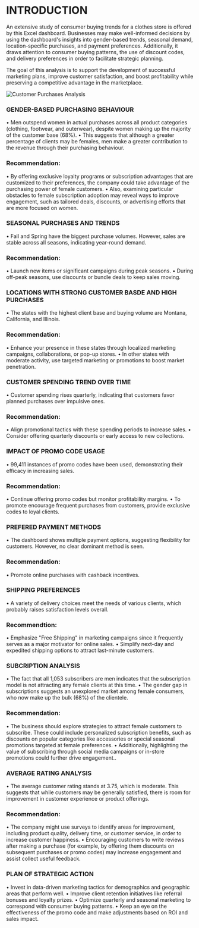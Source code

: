 # INTRODUCTION
An extensive study of consumer buying trends for a clothes store is offered by this Excel dashboard. 
Businesses may make well-informed decisions by using the dashboard's insights into gender-based trends, seasonal demand, location-specific purchases, and payment preferences.
Additionally, it draws attention to consumer buying patterns, the use of discount codes, and delivery preferences in order to facilitate strategic planning.  

The goal of this analysis is to support the development of successful marketing plans, improve customer satisfaction, and boost profitability while preserving a competitive advantage in the marketplace.


![Customer Purchases Analysis](https://github.com/user-attachments/assets/7df1b3f9-3bdf-499e-929a-f44b2ce6e97c)

### GENDER-BASED PURCHASING BEHAVIOUR
• Men outspend women in actual purchases across all product categories (clothing, footwear, and outerwear), despite women making up the majority of the customer base (68%). 
• This suggests that although a greater percentage of clients may be females, men make a greater contribution to the revenue through their purchasing behaviour.

### Recommendation:
• By offering exclusive loyalty programs or subscription advantages that are customized to their preferences, the company could take advantage of the purchasing power of female customers. 
• Also, examining particular obstacles to female subscription adoption may reveal ways to improve engagement, such as tailored deals, discounts, or advertising efforts that are more focused on women.


### SEASONAL PURCHASES AND TRENDS
• Fall and Spring have the biggest purchase volumes. However, sales are stable across all seasons, indicating year-round demand.

### Recommendation: 
• Launch new items or significant campaigns during peak seasons. 
• During off-peak seasons, use discounts or bundle deals to keep sales moving.


### LOCATIONS WITH STRONG CUSTOMER BASDE AND HIGH PURCHASES
• The states with the highest client base and buying volume are Montana, California, and Illinois.

### Recommendation: 
• Enhance your presence in these states through localized marketing campaigns, collaborations, or pop-up stores. 
• In other states with moderate activity, use targeted marketing or promotions to boost market penetration.


### CUSTOMER SPENDING TREND OVER TIME
• Customer spending rises quarterly, indicating that customers favor planned purchases over impulsive ones.

### Recommendation:
• Align promotional tactics with these spending periods to increase sales. 
• Consider offering quarterly discounts or early access to new collections.


### IMPACT OF PROMO CODE USAGE
• 99,411 instances of promo codes have been used, demonstrating their efficacy in increasing sales.

### Recommendation:
• Continue offering promo codes but monitor profitability margins.
• To promote encourage frequent purchases from customers, provide exclusive codes to loyal clients.


### PREFERED PAYMENT METHODS
•	The dashboard shows multiple payment options, suggesting flexibility for customers. However, no clear dominant method is seen.

### Recommendation:
• Promote online purchases with cashback incentives.


### SHIPPING PREFERENCES
• A variety of delivery choices meet the needs of various clients, which probably raises satisfaction levels overall.

### Recommendtion: 
• Emphasize "Free Shipping" in marketing campaigns since it frequently serves as a major motivator for online sales. 
• Simplify next-day and expedited shipping options to attract last-minute customers.


### SUBCRIPTION ANALYSIS
• The fact that all 1,053 subscribers are men indicates that the subscription model is not attracting any female clients at this time. 
• The gender gap in subscriptions suggests an unexplored market among female consumers, who now make up the bulk (68%) of the clientele.

### Recommendation:
• The business should explore strategies to attract female customers to subscribe. These could include personalized subscription benefits, such as discounts on popular categories like accessories or special seasonal promotions targeted at female preferences. 
• Additionally, highlighting the value of subscribing through social media campaigns or in-store promotions could further drive engagement..


### AVERAGE RATING ANALYSIS
• The average customer rating stands at 3.75, which is moderate. This suggests that while customers may be generally satisfied, there is room for improvement in customer experience or product offerings.

### Recommendation:
• The company might use surveys to identify areas for improvement, including product quality, delivery time, or customer service, in order to increase customer happiness. 
• Encouraging customers to write reviews after making a purchase (for example, by offering them discounts on subsequent purchases or promo codes) may increase engagement and assist collect useful feedback.



### PLAN OF STRATEGIC ACTION
• Invest in data-driven marketing tactics for demographics and geographic areas that perform well.
• Improve client retention initiatives like referral bonuses and loyalty prizes.
• Optimize quarterly and seasonal marketing to correspond with consumer buying patterns.
• Keep an eye on the effectiveness of the promo code and make adjustments based on ROI and sales impact.


